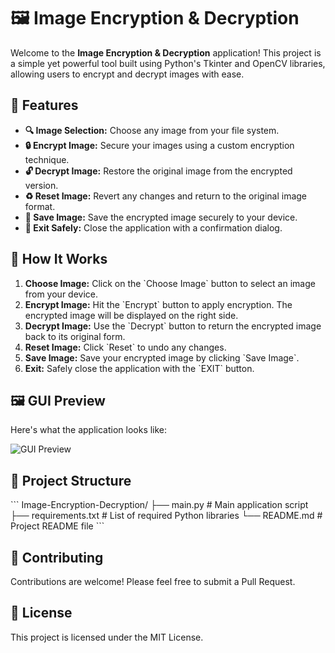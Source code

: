 # 🖼️ Image Encryption & Decryption

Welcome to the **Image Encryption & Decryption** application! This project is a simple yet powerful tool built using Python's Tkinter and OpenCV libraries, allowing users to encrypt and decrypt images with ease.

## 🌟 Features

- **🔍 Image Selection:** Choose any image from your file system.
- **🔒 Encrypt Image:** Secure your images using a custom encryption technique.
- **🔓 Decrypt Image:** Restore the original image from the encrypted version.
- **♻️ Reset Image:** Revert any changes and return to the original image format.
- **💾 Save Image:** Save the encrypted image securely to your device.
- **🚪 Exit Safely:** Close the application with a confirmation dialog.

## 🚀 How It Works

1. **Choose Image:** Click on the \`Choose Image\` button to select an image from your device.
2. **Encrypt Image:** Hit the \`Encrypt\` button to apply encryption. The encrypted image will be displayed on the right side.
3. **Decrypt Image:** Use the \`Decrypt\` button to return the encrypted image back to its original form.
4. **Reset Image:** Click \`Reset\` to undo any changes.
5. **Save Image:** Save your encrypted image by clicking \`Save Image\`.
6. **Exit:** Safely close the application with the \`EXIT\` button.

## 🖼️ GUI Preview

Here's what the application looks like:

![GUI Preview](https://via.placeholder.com/1000x700.png?text=Image+Encryption+Decryption+GUI)

## 📂 Project Structure

\`\`\`
Image-Encryption-Decryption/
├── main.py                  # Main application script
├── requirements.txt         # List of required Python libraries
└── README.md                # Project README file
\`\`\`

## 🤝 Contributing

Contributions are welcome! Please feel free to submit a Pull Request.

## 📜 License

This project is licensed under the MIT License.
